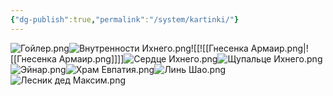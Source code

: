 ```yaml
---
{"dg-publish":true,"permalink":"/system/kartinki/"}
---
```


![Гойлер.png](/img/user/system/img/NPC/%D0%AE%D0%B6%D0%BD%D1%8B%D0%B5%20%D0%B7%D0%B5%D0%BC%D0%BB%D0%B8/%D0%93%D0%BE%D0%B9%D0%BB%D0%B5%D1%80.png)![Внутренности Ихнего.png](/img/user/system/img/%D0%93%D0%B5%D0%BE%D0%B3%D1%80%D0%B0%D1%84%D0%B8%D1%8F/%D0%92%D0%BD%D1%83%D1%82%D1%80%D0%B5%D0%BD%D0%BD%D0%BE%D1%81%D1%82%D0%B8%20%D0%98%D1%85%D0%BD%D0%B5%D0%B3%D0%BE.png)![[![[Гнесенка Армаир.png\|![[Гнесенка Армаир.png]]]]![Сердце Ихнего.png](/img/user/system/img/%D0%9C%D0%BE%D0%BD%D1%81%D1%82%D1%80%D1%8B/%D0%A1%D0%B5%D0%B2%D0%B5%D1%80/%D0%A1%D0%B5%D1%80%D0%B4%D1%86%D0%B5%20%D0%98%D1%85%D0%BD%D0%B5%D0%B3%D0%BE.png)![Щупальце Ихнего.png](/img/user/system/img/%D0%9C%D0%BE%D0%BD%D1%81%D1%82%D1%80%D1%8B/%D0%A1%D0%B5%D0%B2%D0%B5%D1%80/%D0%A9%D1%83%D0%BF%D0%B0%D0%BB%D1%8C%D1%86%D0%B5%20%D0%98%D1%85%D0%BD%D0%B5%D0%B3%D0%BE.png)![Эйнар.png](/img/user/system/img/%D0%93%D0%B5%D1%80%D0%BE%D0%B8/%D0%AD%D0%B9%D0%BD%D0%B0%D1%80.png)![Храм Евпатия.png](/img/user/system/img/%D0%93%D0%B5%D0%BE%D0%B3%D1%80%D0%B0%D1%84%D0%B8%D1%8F/%D0%A5%D1%80%D0%B0%D0%BC%20%D0%95%D0%B2%D0%BF%D0%B0%D1%82%D0%B8%D1%8F.png)![Линь Шао.png](/img/user/system/img/%D0%93%D0%B5%D0%BE%D0%B3%D1%80%D0%B0%D1%84%D0%B8%D1%8F/%D0%9B%D0%B8%D0%BD%D1%8C%20%D0%A8%D0%B0%D0%BE.png)![Лесник дед Максим.png](/img/user/system/img/NPC/%D0%92%D1%81%D0%B5%D0%97%D0%B0%D0%9E%D0%B4%D0%BD%D0%BE%D0%B3%D0%BE/%D0%9B%D0%B5%D1%81%D0%BD%D0%B8%D0%BA%20%D0%B4%D0%B5%D0%B4%20%D0%9C%D0%B0%D0%BA%D1%81%D0%B8%D0%BC.png)